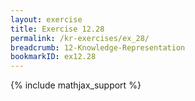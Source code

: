 ```yaml
---
layout: exercise
title: Exercise 12.28
permalink: /kr-exercises/ex_28/
breadcrumb: 12-Knowledge-Representation
bookmarkID: ex12.28
---
```


{% include mathjax_support %}

